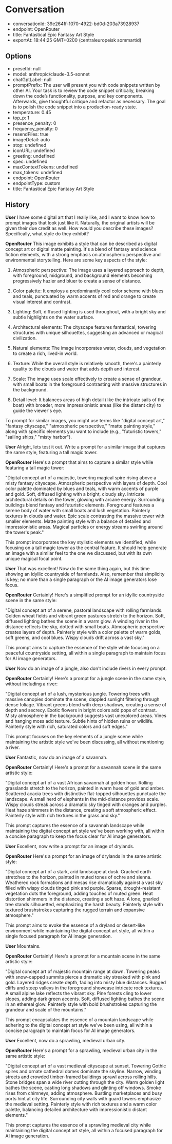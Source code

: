 # Conversation
- conversationId: 39e264ff-1070-4922-bd0d-203a73928937
- endpoint: OpenRouter
- title: Fantastical Epic Fantasy Art Style
- exportAt: 18:44:25 GMT+0200 (centraleuropeisk sommartid)

## Options
- presetId: null
- model: anthropic/claude-3.5-sonnet
- chatGptLabel: null
- promptPrefix: The user will present you with code snippets written by other AI. Your task is to review the code snippet critically, breaking down the code’s functionality, purpose, and key components. Afterwards, give thoughtful critique and refactor as necessary. The goal is to polish the code snippet into a production-ready state.
- temperature: 0.45
- top_p: 1
- presence_penalty: 0
- frequency_penalty: 0
- resendFiles: true
- imageDetail: auto
- stop: undefined
- iconURL: undefined
- greeting: undefined
- spec: undefined
- maxContextTokens: undefined
- max_tokens: undefined
- endpoint: OpenRouter
- endpointType: custom
- title: Fantastical Epic Fantasy Art Style

## History
**User**
I have some digital art that I really like, and I want to know how to prompt images that look just like it. Naturally, the original artists will be given their due credit as well. How would you describe these images? Specifically, what style do they exhibit?


**OpenRouter**
This image exhibits a style that can be described as digital concept art or digital matte painting. It's a blend of fantasy and science fiction elements, with a strong emphasis on atmospheric perspective and environmental storytelling. Here are some key aspects of the style:

1. Atmospheric perspective: The image uses a layered approach to depth, with foreground, midground, and background elements becoming progressively hazier and bluer to create a sense of distance.

2. Color palette: It employs a predominantly cool color scheme with blues and teals, punctuated by warm accents of red and orange to create visual interest and contrast.

3. Lighting: Soft, diffused lighting is used throughout, with a bright sky and subtle highlights on the water surface.

4. Architectural elements: The cityscape features fantastical, towering structures with unique silhouettes, suggesting an advanced or magical civilization.

5. Natural elements: The image incorporates water, clouds, and vegetation to create a rich, lived-in world.

6. Texture: While the overall style is relatively smooth, there's a painterly quality to the clouds and water that adds depth and interest.

7. Scale: The image uses scale effectively to create a sense of grandeur, with small boats in the foreground contrasting with massive structures in the background.

8. Detail level: It balances areas of high detail (like the intricate sails of the boat) with broader, more impressionistic areas (like the distant city) to guide the viewer's eye.

To prompt for similar images, you might use terms like "digital concept art," "fantasy cityscape," "atmospheric perspective," "matte painting style," along with specific elements you want to include (e.g., "futuristic towers," "sailing ships," "misty harbor").


**User**
Alright, lets test it out. Write a prompt for a similar image that captures the same style, featuring a tall magic tower.


**OpenRouter**
Here's a prompt that aims to capture a similar style while featuring a tall magic tower:

"Digital concept art of a majestic, towering magical spire rising above a misty fantasy cityscape. Atmospheric perspective with layers of depth. Cool color palette dominated by blues and teals, with warm accents of purple and gold. Soft, diffused lighting with a bright, cloudy sky. Intricate architectural details on the tower, glowing with arcane energy. Surrounding buildings blend fantasy and futuristic elements. Foreground features a serene body of water with small boats and lush vegetation. Painterly textures in clouds and water. Epic scale contrasting the massive tower with smaller elements. Matte painting style with a balance of detailed and impressionistic areas. Magical particles or energy streams swirling around the tower's peak."

This prompt incorporates the key stylistic elements we identified, while focusing on a tall magic tower as the central feature. It should help generate an image with a similar feel to the one we discussed, but with its own unique magical focal point.


**User**
That was excellent! Now do the same thing again, but this time showing an idyllic countryside of farmlands. Also, remember that simplicity is key; no more than a single paragraph or the AI image generators lose focus.


**OpenRouter**
Certainly! Here's a simplified prompt for an idyllic countryside scene in the same style:

"Digital concept art of a serene, pastoral landscape with rolling farmlands. Golden wheat fields and vibrant green pastures stretch to the horizon. Soft, diffused lighting bathes the scene in a warm glow. A winding river in the distance reflects the sky, dotted with small boats. Atmospheric perspective creates layers of depth. Painterly style with a color palette of warm golds, soft greens, and cool blues. Wispy clouds drift across a vast sky."

This prompt aims to capture the essence of the style while focusing on a peaceful countryside setting, all within a single paragraph to maintain focus for AI image generators. 


**User**
Now do an image of a jungle, also don't include rivers in every prompt.


**OpenRouter**
Certainly! Here's a prompt for a jungle scene in the same style, without including a river:

"Digital concept art of a lush, mysterious jungle. Towering trees with massive canopies dominate the scene, dappled sunlight filtering through dense foliage. Vibrant greens blend with deep shadows, creating a sense of depth and secrecy. Exotic flowers in bright colors add pops of contrast. Misty atmosphere in the background suggests vast unexplored areas. Vines and hanging moss add texture. Subtle hints of hidden ruins or wildlife. Painterly style with rich, saturated colors and soft edges."

This prompt focuses on the key elements of a jungle scene while maintaining the artistic style we've been discussing, all without mentioning a river.


**User**
Fantastic, now do an image of a savannah.


**OpenRouter**
Certainly! Here's a prompt for a savannah scene in the same artistic style:

"Digital concept art of a vast African savannah at golden hour. Rolling grasslands stretch to the horizon, painted in warm hues of gold and amber. Scattered acacia trees with distinctive flat-topped silhouettes punctuate the landscape. A small herd of elephants in the mid-distance provides scale. Wispy clouds streak across a dramatic sky tinged with oranges and purples. Heat haze shimmers in the distance, creating a soft atmospheric effect. Painterly style with rich textures in the grass and sky."

This prompt captures the essence of a savannah landscape while maintaining the digital concept art style we've been working with, all within a concise paragraph to keep the focus clear for AI image generators.


**User**
Excellent, now write a prompt for an image of drylands.


**OpenRouter**
Here's a prompt for an image of drylands in the same artistic style:

"Digital concept art of a stark, arid landscape at dusk. Cracked earth stretches to the horizon, painted in muted tones of ochre and sienna. Weathered rock formations and mesas rise dramatically against a vast sky filled with wispy clouds tinged pink and purple. Sparse, drought-resistant vegetation dots the foreground, adding touches of muted green. Heat distortion shimmers in the distance, creating a soft haze. A lone, gnarled tree stands silhouetted, emphasizing the harsh beauty. Painterly style with textured brushstrokes capturing the rugged terrain and expansive atmosphere."

This prompt aims to evoke the essence of a dryland or desert-like environment while maintaining the digital concept art style, all within a single focused paragraph for AI image generation.


**User**
Mountains.


**OpenRouter**
Certainly! Here's a prompt for a mountain scene in the same artistic style:

"Digital concept art of majestic mountain range at dawn. Towering peaks with snow-capped summits pierce a dramatic sky streaked with pink and gold. Layered ridges create depth, fading into misty blue distances. Rugged cliffs and steep valleys in the foreground showcase intricate rock textures. A small alpine lake reflects the vibrant sky. Pine forests cling to lower slopes, adding dark green accents. Soft, diffused lighting bathes the scene in an ethereal glow. Painterly style with bold brushstrokes capturing the grandeur and scale of the mountains."

This prompt encapsulates the essence of a mountain landscape while adhering to the digital concept art style we've been using, all within a concise paragraph to maintain focus for AI image generators.


**User**
Excellent, now do a sprawling, medieval urban city.


**OpenRouter**
Here's a prompt for a sprawling, medieval urban city in the same artistic style:

"Digital concept art of a vast medieval cityscape at sunset. Towering Gothic spires and ornate cathedral domes dominate the skyline. Narrow, winding streets and crowded timber-framed buildings sprawl across rolling hills. Stone bridges span a wide river cutting through the city. Warm golden light bathes the scene, casting long shadows and glinting off windows. Smoke rises from chimneys, adding atmosphere. Bustling marketplaces and busy ports hint at city life. Surrounding city walls with guard towers emphasize the medieval setting. Painterly style with rich textures and a warm color palette, balancing detailed architecture with impressionistic distant elements."

This prompt captures the essence of a sprawling medieval city while maintaining the digital concept art style, all within a focused paragraph for AI image generation.


